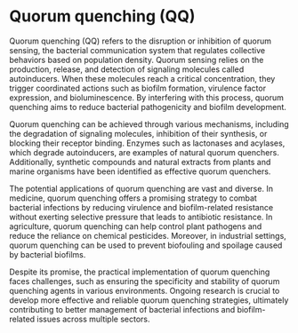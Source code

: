 [//]: # (
source: gpt-40
abbr: QQ
tags: biofilm-busters quorum-sensing-inhibitors
)

# Quorum quenching (QQ)

Quorum quenching (QQ) refers to the disruption or inhibition of quorum sensing, the bacterial communication system that regulates collective behaviors based on population density. Quorum sensing relies on the production, release, and detection of signaling molecules called autoinducers. When these molecules reach a critical concentration, they trigger coordinated actions such as biofilm formation, virulence factor expression, and bioluminescence. By interfering with this process, quorum quenching aims to reduce bacterial pathogenicity and biofilm development.

Quorum quenching can be achieved through various mechanisms, including the degradation of signaling molecules, inhibition of their synthesis, or blocking their receptor binding. Enzymes such as lactonases and acylases, which degrade autoinducers, are examples of natural quorum quenchers. Additionally, synthetic compounds and natural extracts from plants and marine organisms have been identified as effective quorum quenchers.

The potential applications of quorum quenching are vast and diverse. In medicine, quorum quenching offers a promising strategy to combat bacterial infections by reducing virulence and biofilm-related resistance without exerting selective pressure that leads to antibiotic resistance. In agriculture, quorum quenching can help control plant pathogens and reduce the reliance on chemical pesticides. Moreover, in industrial settings, quorum quenching can be used to prevent biofouling and spoilage caused by bacterial biofilms.

Despite its promise, the practical implementation of quorum quenching faces challenges, such as ensuring the specificity and stability of quorum quenching agents in various environments. Ongoing research is crucial to develop more effective and reliable quorum quenching strategies, ultimately contributing to better management of bacterial infections and biofilm-related issues across multiple sectors.
